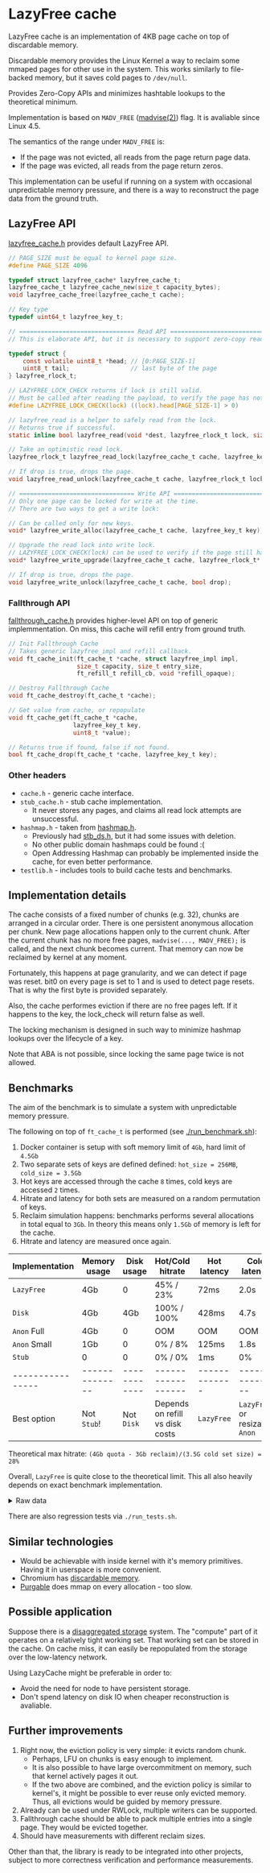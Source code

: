 # LazyFree cache

LazyFree cache is an implementation of 4KB page cache on top of discardable memory.

Discardable memory provides the Linux Kernel a way to reclaim some mmaped pages for other use in the system.
This works similarly to file-backed memory, but it saves cold pages to `/dev/null`.

Provides Zero-Copy APIs and minimizes hashtable lookups to the theoretical minimum.

Implementation is based on `MADV_FREE` ([madvise(2)](https://man7.org/linux/man-pages/man2/madvise.2.html)) flag.
It is avaliable since Linux 4.5.

The semantics of the range under `MADV_FREE` is:

- If the page was not evicted, all reads from the page return page data.
- If the page was evicted, all reads from the page return zeros.

This implementation can be useful if running on a system with occasional unpredictable memory pressure, and there is a way
to reconstruct the page data from the ground truth.

## LazyFree API

[lazyfree_cache.h](include/lazyfree_cache.h) provides default LazyFree API.

```c
// PAGE_SIZE must be equal to kernel page size.
#define PAGE_SIZE 4096

typedef struct lazyfree_cache* lazyfree_cache_t;
lazyfree_cache_t lazyfree_cache_new(size_t capacity_bytes);
void lazyfree_cache_free(lazyfree_cache_t cache);

// Key type
typedef uint64_t lazyfree_key_t;

// ================================ Read API ================================
// This is elaborate API, but it is necessary to support zero-copy reads.

typedef struct {
    const volatile uint8_t *head; // [0:PAGE_SIZE-1]
    uint8_t tail;                 // last byte of the page
} lazyfree_rlock_t;  

// LAZYFREE_LOCK_CHECK returns if lock is still valid.
// Must be called after reading the payload, to verify the page has not been dropped.
#define LAZYFREE_LOCK_CHECK(lock) ((lock).head[PAGE_SIZE-1] > 0)

// lazyfree_read is a helper to safely read from the lock.
// Returns true if successful.
static inline bool lazyfree_read(void *dest, lazyfree_rlock_t lock, size_t offset, size_t size);

// Take an optimistic read lock.
lazyfree_rlock_t lazyfree_read_lock(lazyfree_cache_t cache, lazyfree_key_t key);

// If drop is true, drops the page.
void lazyfree_read_unlock(lazyfree_cache_t cache, lazyfree_rlock_t lock, bool drop);

// ================================ Write API ================================
// Only one page can be locked for write at the time.
// There are two ways to get a write lock:

// Can be called only for new keys.
void* lazyfree_write_alloc(lazyfree_cache_t cache, lazyfree_key_t key);

// Upgrade the read lock into write lock.
// LAZYFREE_LOCK_CHECK(lock) can be used to verify if the page still has the same data.
void* lazyfree_write_upgrade(lazyfree_cache_t cache, lazyfree_rlock_t* lock);

// If drop is true, drops the page.
void lazyfree_write_unlock(lazyfree_cache_t cache, bool drop);
```

### Fallthrough API

[fallthrough_cache.h](include/fallthrough_cache.h) provides higher-level API on top of generic implemmentation.
On miss, this cache will refill entry from ground truth.

```c
// Init Fallthrough Cache
// Takes generic lazyfree_impl and refill callback.
void ft_cache_init(ft_cache_t *cache, struct lazyfree_impl impl, 
                   size_t capacity, size_t entry_size,
                   ft_refill_t refill_cb, void *refill_opaque);

// Destroy Fallthrough Cache
void ft_cache_destroy(ft_cache_t *cache);

// Get value from cache, or repopulate
void ft_cache_get(ft_cache_t *cache, 
                  lazyfree_key_t key, 
                  uint8_t *value);

// Returns true if found, false if not found.
bool ft_cache_drop(ft_cache_t *cache, lazyfree_key_t key);
```

### Other headers

- `cache.h` - generic cache interface.
- `stub_cache.h` - stub cache implementation.
  - It never stores any pages, and claims all read lock attempts are unsuccessful.
- `hashmap.h` - taken from [hashmap.h](https://github.com/sheredom/hashmap.h).
  - Previously had [stb_ds.h](https://nothings.org/stb_ds/), but it had some issues with deletion.
  - No other public domain hashmaps could be found :(
  - Open Addressing Hashmap can probably be implemented inside the cache, for even better performance.
- `testlib.h` - includes tools to build cache tests and benchmarks.

## Implementation details

The cache consists of a fixed number of chunks (e.g. 32), chunks are arranged in a circular order.
There is one persistent anonymous allocation per chunk.
New page allocations happen only to the current chunk.
After the current chunk has no more free pages,  `madvise(..., MADV_FREE);` is called, and the next chunk becomes current.
That memory can now be reclaimed by kernel at any moment.

Fortunately, this happens at page granularity, and we can detect if page was reset.
bit0 on every page is set to 1 and is used to detect page resets.
That is why the first byte is provided separately.

Also, the cache performes eviction if there are no free pages left.
If it happens to the key, the lock_check will return false as well.

The locking mechanism is designed in such way to minimize hashmap lookups over the lifecycle of a key.

Note that ABA is not possible, since locking the same page twice is not allowed.

## Benchmarks

The aim of the benchmark is to simulate a system with unpredictable memory pressure.

The following on top of `ft_cache_t` is performed (see [./run_benchmark.sh](run_benchmark.sh)):

1. Docker container is setup with soft memory limit of `4Gb`, hard limit of `4.5Gb`
2. Two separate sets of keys are defined defined: `hot_size = 256MB`, `cold_size = 3.5Gb`
3. Hot keys are accessed through the cache `8` times, cold keys are accessed `2` times.
4. Hitrate and latency for both sets are measured on a random permutation of keys.
5. Reclaim simulation happens: benchmarks performs several allocations in total equal to `3Gb`.
   In theory this means only `1.5Gb` of memory is left for the cache.
6. Hitrate and latency are measured once again.

 Implementation | Memory usage | Disk usage | Hot/Cold hitrate | Hot latency | Cold latency |
----------------|--------------|------------|------------------|-------------|--------------|
`LazyFree`      |     4Gb      |      0     |    45% / 23%     |    72ms     |     2.0s     |
`Disk`          |     4Gb      |     4Gb    |   100% / 100%    |   428ms     |     4.7s     |
`Anon` Full     |     4Gb      |      0     |      OOM         |     OOM     |     OOM      |
`Anon` Small    |     1Gb      |      0     |   0% / 8%        |   125ms     |     1.8s     |
`Stub`          |      0       |      0     |    0% / 0%       |     1ms     |      0%      |
----------------|--------------|------------|------------------|-------------|--------------|
Best option     | Not `Stub`!| Not `Disk` | Depends on refill vs disk costs | `LazyFree` | `LazyFree` or resizable `Anon` |

Theoretical max hitrate:
`(4Gb quota - 3Gb reclaim)/(3.5G cold set size) = 28%`

Overall, `LazyFree` is quite close to the theoretical limit. This all also heavily depends on exact benchmark implementation.

<details>
<summary>Raw data</summary>

```text
~> ./run_benchmark.sh

== Report lazyfree, capacity=4Gb, reclaim=3Gb ==
hot_before_reclaim_hitrate=1.00
hot_before_reclaim_latency=23ms
cold_before_reclaim_hitrate=1.00
cold_before_reclaim_latency=484ms
reclaim_latency=2078.05ms           
hot_after_reclaim_hitrate=0.45      <---- Higher than cold
hot_after_reclaim_latency=72ms      
cold_after_reclaim_hitrate=0.23     <---- 
cold_after_reclaim_latency=2071ms   

== Report disk, capacity=4Gb, reclaim=3Gb ==
hot_before_reclaim_hitrate=1.00
hot_before_reclaim_latency=24ms
cold_before_reclaim_hitrate=0.00
cold_before_reclaim_latency=9924ms
reclaim_latency=2112.23ms           <--- This would be worse on slow disk 
hot_after_reclaim_hitrate=1.00
hot_after_reclaim_latency=428ms     <--- Much more than lazyfreee
cold_after_reclaim_hitrate=1.00
cold_after_reclaim_latency=4740ms   <--- Paging to disk is more expensive than reconstruction!

== Report anon, capacity=1Gb, reclaim=3Gb ==
hot_before_reclaim_hitrate=1.00     <--- Kernel managed to detect hot set!
hot_before_reclaim_latency=18ms
cold_before_reclaim_hitrate=0.00 
cold_before_reclaim_latency=2106ms
reclaim_latency=1420.27ms
hot_after_reclaim_hitrate=0.00
hot_after_reclaim_latency=125ms
cold_after_reclaim_hitrate=0.08     <--- Cache has to be very small
cold_after_reclaim_latency=1889ms   <--- Unaffected by reclaim

== Report stub, capacity=4Gb, reclaim=3Gb ==
hot_before_reclaim_hitrate=0.00
hot_before_reclaim_latency=1ms
cold_before_reclaim_hitrate=0.00
cold_before_reclaim_latency=19ms
reclaim_latency=1349.56ms           <--- Represents the testing overhead
hot_after_reclaim_hitrate=0.00
hot_after_reclaim_latency=1ms
cold_after_reclaim_hitrate=0.00
cold_after_reclaim_latency=19ms
```

</details>

There are also regression tests via `./run_tests.sh`.

## Similar technologies

- Would be achievable with inside kernel with it's memory primitives. Having it in userspace is more convenient.
- Chromium has [discardable memory](https://chromium.googlesource.com/chromium/src/%2B/main/docs/memory-infra/probe-cc.md?utm_source=chatgpt.com#Discardable-Category).
- [Purgable](https://github.com/skeeto/purgeable) does mmap on every allocation - too slow.

## Possible application

Suppose there is a [disaggregated storage](https://en.wikipedia.org/wiki/Disaggregated_storage) system.
The "compute" part of it operates on a relatively tight working set.
That working set can be stored in the cache.
On cache miss, it can easily be repopulated from the storage over the low-latency network.

Using LazyCache might be preferable in order to:

- Avoid the need for node to have persistent storage.
- Don't spend latency on disk IO when cheaper reconstruction is avaliable.

## Further improvements

1. Right now, the eviction policy is very simple: it evicts random chunk.
   - Perhaps, LFU on chunks is easy enough to implement.
   - It is also possible to have large overcommitment on memory, such that kernel actively pages it out.
   - If the two above are combined, and the eviction policy is similar to kernel's,
     it might be possible to ever reuse only evicted memory.
     Thus, all evictions would be guided by memory pressure.
2. Already can be used under RWLock, multiple writers can be supported.
3. Fallthrough cache should be able to pack multiple entries into a single page. They would be evicted together.
4. Should have measurements with different reclaim sizes.

Other than that, the library is ready to be integrated into other projects,
subject to more correctness verification and performance measurements.
